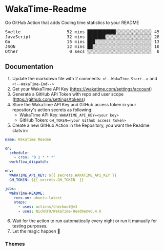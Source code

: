 # WakaTime-Readme

Go GitHub Action that adds Coding time statistics to your README

<!--WakaTime-Start-->
<pre>Svelte                  52 mins ███████████░░░░░░░░░░░░░░ 45.84 %</br>JavaScript              32 mins ███████░░░░░░░░░░░░░░░░░░ 28.91 %</br>Go                      15 mins ███░░░░░░░░░░░░░░░░░░░░░░ 13.60 %</br>JSON                    12 mins ██░░░░░░░░░░░░░░░░░░░░░░░ 10.99 %</br>Other                    0 secs ░░░░░░░░░░░░░░░░░░░░░░░░░  0.28 %</br></pre>
<!--WakaTime-End-->

## Documentation

1. Update the markdown file with 2 comments:
   `<!--WakaTime-Start-->` and `<!--WakaTime-End-->`
2. Get your WakaTime API Key (https://wakatime.com/settings/account)
3. Generate a GitHub API Token with repo and user scope (https://github.com/settings/tokens)
4. Store the WakaTime API Key and GitHub access token in your repository's action secrets as following:
   - WakaTime API Key: `WAKATIME_API_KEY=<your key>`
   - GitHub Token: `GH_TOKEN=<your Github access token>`
5. Create a new GitHub Action in the Repository, you want the Readme stats in:

```yml
name: WakaTime Readme

on:
  schedule:
    - cron: "0 1 * * *"
  workflow_dispatch:

env:
  WAKATIME_API_KEY: ${{ secrets.WAKATIME_API_KEY }}
  GH_TOKEN: ${{ secrets.GH_TOKEN  }}

jobs:
  WakaTime-README:
    runs-on: ubuntu-latest
    steps:
      - uses: actions/checkout@v3
      - uses: NickRTR/WakaTime-Readme@v0.4.0
```

6. Wait for the action to run automatically every night or run it manually for testing purposes.
7. Let the magic happen 🚀

### Themes
